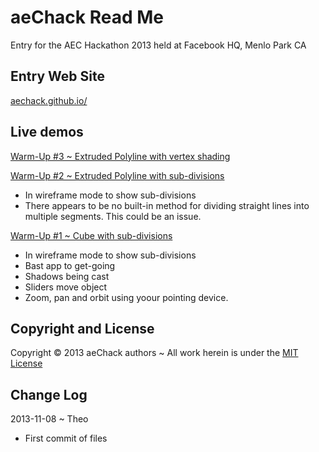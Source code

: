 aeChack Read Me
===============
Entry for the AEC Hackathon 2013 held at Facebook HQ, Menlo Park CA

## Entry Web Site
[aechack.github.io/]( http://aechack.github.io/ )

## Live demos
[Warm-Up #3 ~ Extruded Polyline with vertex shading]( http://aeChack.github.io/warm-up-02/index.html )

[Warm-Up #2 ~ Extruded Polyline with sub-divisions]( http://aeChack.github.io/warm-up-02/index.html )

* In wireframe mode to show sub-divisions
* There appears to be no built-in method for dividing straight lines into multiple segments. This could be an issue.

[Warm-Up #1 ~ Cube with sub-divisions]( http://aeChack.github.io/warm-up-01/index.html )

* In wireframe mode to show sub-divisions
* Bast app to get-going
* Shadows being cast
* Sliders move object
* Zoom, pan and orbit using yoour pointing device.

## Copyright and License
Copyright &copy; 2013 aeChack authors ~ All work herein is under the [MIT License](http://jaanga.github.io/libs/jaanga-copyright-and-mit-license.md)


## Change Log


2013-11-08 ~ Theo

* First commit of files